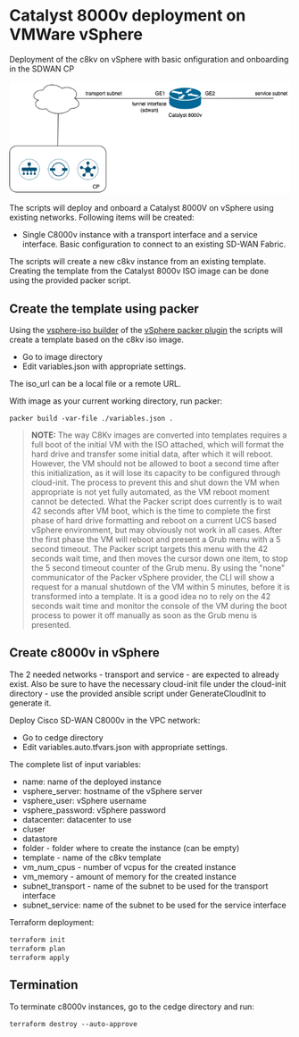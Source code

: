 # Catalyst 8000v deployment on VMWare vSphere

Deployment of the c8kv on vSphere with basic onfiguration and onboarding in the SDWAN CP

![C8KV Deployment](../../cedge_deployment.png)

The scripts will deploy and onboard a Catalyst 8000V on vSphere using existing networks. Following items will be created:

- Single C8000v instance with a transport interface and a service interface. Basic configuration to connect to an existing SD-WAN Fabric.

The scripts will create a new c8kv instance from an existing template. Creating the template from the Catalyst 8000v ISO image can be done using the provided packer script.

## Create the template using packer

Using the [vsphere-iso builder](https://developer.hashicorp.com/packer/plugins/builders/vsphere/vsphere-iso) of the [vSphere packer plugin](https://github.com/hashicorp/packer-plugin-vsphere) the scripts will create a template based on the c8kv iso image.

- Go to image directory
- Edit variables.json with appropriate settings.

The iso_url can be a local file or a remote URL.

With image as your current working directory, run packer:

    packer build -var-file ./variables.json .

> **NOTE:**  The way C8Kv images are converted into templates requires a full boot of the initial VM with the ISO attached, which will format the hard drive and transfer some initial data, after which it will reboot. However, the VM should not be allowed to boot a second time after this initialization, as it will lose its capacity to be configured through cloud-init. The process to prevent this and shut down the VM when appropriate is not yet fully automated, as the VM reboot moment cannot be detected. What the Packer script does currently is to wait 42 seconds after VM boot, which is the time to complete the first phase of hard drive formatting and reboot on a current UCS based vSphere environment, but may obviously not work in all cases. After the first phase the VM will reboot and present a Grub menu with a 5 second timeout. The Packer script targets this menu with the 42 seconds wait time, and then moves the cursor down one item, to stop the 5 second timeout counter of the Grub menu. By using the "none" communicator of the Packer vSphere provider, the CLI will show a request for a manual shutdown of the VM within 5 minutes, before it is transformed into a template. It is a good idea no to rely on the 42 seconds wait time and monitor the console of the VM during the boot process to power it off manually as soon as the Grub menu is presented.

## Create c8000v in vSphere

The 2 needed networks - transport and service - are expected to already exist. Also be sure to have the necessary cloud-init file under the cloud-init directory - use the provided ansible script under GenerateCloudInit to generate it.

Deploy Cisco SD-WAN C8000v in the VPC network:

- Go to cedge directory
- Edit variables.auto.tfvars.json with appropriate settings.

The complete list of input variables:

- name: name of the deployed instance
- vsphere_server: hostname of the vSphere server
- vsphere_user: vSphere username
- vsphere_password: vSphere password
- datacenter: datacenter to use
- cluser
- datastore
- folder - folder where to create the instance (can be empty)
- template - name of the c8kv template
- vm_num_cpus - number of vcpus for the created instance
- vm_memory - amount of memory for the created instance
- subnet_transport - name of the subnet to be used for the transport interface
- subnet_service: name of the subnet to be used for the service interface

Terraform deployment:

    terraform init
    terraform plan
    terraform apply

## Termination

To terminate c8000v instances, go to the cedge directory and run:

    terraform destroy --auto-approve
